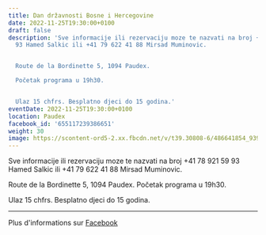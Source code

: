 ```yaml
---
title: Dan državnosti Bosne i Hercegovine
date: 2022-11-25T19:30:00+0100
draft: false
description: 'Sve informacije ili rezervaciju moze te nazvati na broj +41 78 921 59
  93 Hamed Salkic ili +41 79 622 41 88 Mirsad Muminovic.


  Route de la Bordinette 5, 1094 Paudex.

  Početak programa u 19h30.


  Ulaz 15 chfrs. Besplatno djeci do 15 godina.'
eventDate: 2022-11-25T19:30:00+0100
location: Paudex
facebook_id: '655117239386651'
weight: 30
image: https://scontent-ord5-2.xx.fbcdn.net/v/t39.30808-6/486641854_9399207156841686_1516080123773765506_n.jpg?_nc_cat=103&ccb=1-7&_nc_sid=9e60e4&_nc_ohc=wTq4kUTGrE4Q7kNvwF3wtrs&_nc_oc=AdnDiLthOWQGomTZRYDUtap_6HrRRA2g8WEQ9EHpUWxSyIKJ19hLnejGsFXveZdeKs8&_nc_zt=23&_nc_ht=scontent-ord5-2.xx&edm=ABTKTjYEAAAA&_nc_gid=pcRf10aIJKfWN2ZLP5HY_g&oh=00_AfclKEV_wC5OFEeeTKQdgGHaeUijs21IrlaZ8MwF7dvZ2w&oe=68EA683D
---
```


Sve informacije ili rezervaciju moze te nazvati na broj +41 78 921 59 93 Hamed Salkic ili +41 79 622 41 88 Mirsad Muminovic.

Route de la Bordinette 5, 1094 Paudex.
Početak programa u 19h30.

Ulaz 15 chfrs. Besplatno djeci do 15 godina.

---

Plus d'informations sur [Facebook](https://facebook.com/events/655117239386651)
